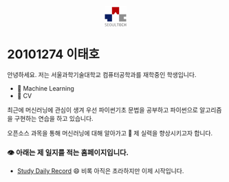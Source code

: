 <p align = 'center'>
<img src="ST_Image.JPG" alt="ST Logo" width="10%" />
</p>

# 20101274 이태호

안녕하세요. 저는 서울과학기술대학교 컴퓨터공학과를 재학중인 학생입니다.

* :speech_balloon: Machine Learning
* :speech_balloon: CV

최근에 머신러닝에 관심이 생겨 우선 파이썬기초 문법을 
공부하고 파이썬으로 알고리즘을 구현하는 연습을 하고 있습니다.

오픈소스 과목을 통해 머신러닝에 대해 알아가고 :blue_book: 제 실력을 향상시키고자 합니다.

### :eye: 아래는 제 일지를 적는 홈페이지입니다.

* [Study Daily Record](https://velog.io/@teo08)
  :smile: 비록 아직은 초라하지만 이제 시작입니다.
  

